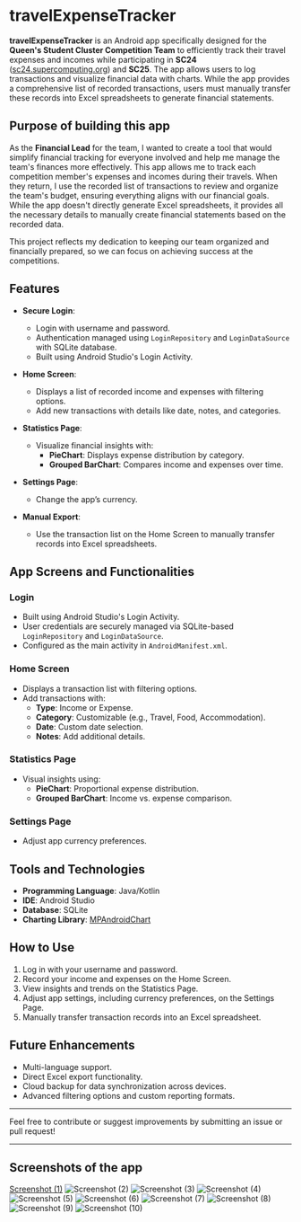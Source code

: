 # travelExpenseTracker

**travelExpenseTracker** is an Android app specifically designed for the **Queen's Student Cluster Competition Team** to efficiently track their travel expenses and incomes while participating in **SC24** ([sc24.supercomputing.org](https://sc24.supercomputing.org)) and **SC25**. The app allows users to log transactions and visualize financial data with charts. While the app provides a comprehensive list of recorded transactions, users must manually transfer these records into Excel spreadsheets to generate financial statements.

## Purpose of building this app
As the **Financial Lead** for the team, I wanted to create a tool that would simplify financial tracking for everyone involved and help me manage the team's finances more effectively. This app allows me to track each competition member's expenses and incomes during their travels. When they return, I use the recorded list of transactions to review and organize the team's budget, ensuring everything aligns with our financial goals. While the app doesn't directly generate Excel spreadsheets, it provides all the necessary details to manually create financial statements based on the recorded data.

This project reflects my dedication to keeping our team organized and financially prepared, so we can focus on achieving success at the competitions.

## Features

- **Secure Login**: 
  - Login with username and password.
  - Authentication managed using `LoginRepository` and `LoginDataSource` with SQLite database.
  - Built using Android Studio's Login Activity.

- **Home Screen**: 
  - Displays a list of recorded income and expenses with filtering options.
  - Add new transactions with details like date, notes, and categories.

- **Statistics Page**: 
  - Visualize financial insights with:
    - **PieChart**: Displays expense distribution by category.
    - **Grouped BarChart**: Compares income and expenses over time.

- **Settings Page**: 
  - Change the app’s currency.
 
- **Manual Export**: 
  - Use the transaction list on the Home Screen to manually transfer records into Excel spreadsheets.

## App Screens and Functionalities

### Login
- Built using Android Studio's Login Activity.
- User credentials are securely managed via SQLite-based `LoginRepository` and `LoginDataSource`.
- Configured as the main activity in `AndroidManifest.xml`.

### Home Screen
- Displays a transaction list with filtering options.
- Add transactions with:
  - **Type**: Income or Expense.
  - **Category**: Customizable (e.g., Travel, Food, Accommodation).
  - **Date**: Custom date selection.
  - **Notes**: Add additional details.

### Statistics Page
- Visual insights using:
  - **PieChart**: Proportional expense distribution.
  - **Grouped BarChart**: Income vs. expense comparison.

### Settings Page
- Adjust app currency preferences.

## Tools and Technologies
- **Programming Language**: Java/Kotlin
- **IDE**: Android Studio
- **Database**: SQLite
- **Charting Library**: [MPAndroidChart](https://github.com/PhilJay/MPAndroidChart)

## How to Use
1. Log in with your username and password.
2. Record your income and expenses on the Home Screen.
3. View insights and trends on the Statistics Page.
4. Adjust app settings, including currency preferences, on the Settings Page.
5. Manually transfer transaction records into an Excel spreadsheet.

## Future Enhancements
- Multi-language support.
- Direct Excel export functionality.
- Cloud backup for data synchronization across devices.
- Advanced filtering options and custom reporting formats.

---

Feel free to contribute or suggest improvements by submitting an issue or pull request!


---

## Screenshots of the app
[Screenshot (1)](https://github.com/user-attachments/assets/dd403aed-4882-486d-8da2-f95cf32678c7)
![Screenshot (2)](https://github.com/user-attachments/assets/9c631cd4-e88f-4642-9e46-badc9a6784ac)
![Screenshot (3)](https://github.com/user-attachments/assets/c3523e9b-7c2d-46cc-ad70-9b845a5e351e)
![Screenshot (4)](https://github.com/user-attachments/assets/50af9ea4-3246-467a-83f1-abf8bae3710a)
![Screenshot (5)](https://github.com/user-attachments/assets/86e527b2-2483-48bd-8d8e-0a4df560bf5c)
![Screenshot (6)](https://github.com/user-attachments/assets/36907229-52aa-4cf8-beb4-b1c7e6141bca)
![Screenshot (7)](https://github.com/user-attachments/assets/ba4eb00d-6572-45a7-902a-5424fdafadad)
![Screenshot (8)](https://github.com/user-attachments/assets/b976479a-e9a9-4563-a4a9-88ab59db5a68)
![Screenshot (9)](https://github.com/user-attachments/assets/4619b53f-4f19-4035-ae1b-f11a5f126f88)
![Screenshot (10)](https://github.com/user-attachments/assets/9b094578-ae66-4adf-8c47-700ea021198a)


